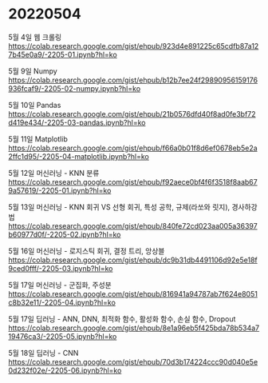 # 20220504
5월 4일 웹 크롤링
https://colab.research.google.com/gist/ehpub/923d4e891225c65cdfb87a127b45e0a9/-2205-01.ipynb?hl=ko

5월 9일 Numpy
https://colab.research.google.com/gist/ehpub/b12b7ee24f29890956159176936fcaf9/-2205-02-numpy.ipynb?hl=ko

5월 10일 Pandas
https://colab.research.google.com/gist/ehpub/21b0576dfd40f8ad0fe3bf72d419e434/-2205-03-pandas.ipynb?hl=ko

5월 11일 Matplotlib
https://colab.research.google.com/gist/ehpub/f66a0b01f8d6ef0678eb5e2a2ffc1d95/-2205-04-matplotlib.ipynb?hl=ko

5월 12일 머신러닝 - KNN 분류
https://colab.research.google.com/gist/ehpub/f92aece0bf4f6f3518f8aab679a57619/-2205-01.ipynb?hl=ko

5월 13일 머신러닝 - KNN 회귀 VS 선형 회귀, 특성 공학, 규제(라쏘와 릿지), 경사하강법
https://colab.research.google.com/gist/ehpub/840fe72cd023aa005a36397b60977d0f/-2205-02.ipynb?hl=ko

5월 16일 머신러닝 - 로지스틱 회귀, 결정 트리, 앙상블
https://colab.research.google.com/gist/ehpub/dc9b31db4491106d92e5e18f9ced0fff/-2205-03.ipynb?hl=ko

5월 17일 머신러닝 - 군집화, 주성분
https://colab.research.google.com/gist/ehpub/816941a94787ab7f624e8051c8b32e11/-2205-04.ipynb?hl=ko

5월 17일 딥러닝 - ANN, DNN, 최적화 함수, 활성화 함수, 손실 함수, Dropout
https://colab.research.google.com/gist/ehpub/8e1a96eb5f425bda78b534a719476ca3/-2205-05.ipynb?hl=ko

5월 18일 딥러닝 - CNN
https://colab.research.google.com/gist/ehpub/70d3b174224ccc90d040e5e0d232f02e/-2205-06.ipynb?hl=ko
